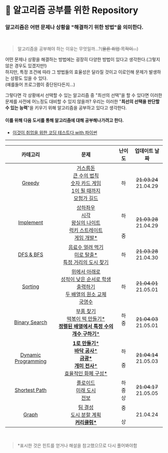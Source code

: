 # 📝 알고리즘 공부를 위한 Repository

### 알고리즘은 어떤 문제나 상황을 "**해결하기 위한 방법**"을 의미한다.

<br>

> 알고리즘을 공부해야 하는 이유는 무엇일까...?(~~물론 취업 목적이...~~)

어떤 문제나 상황을 해결하는 방법에는 굉장히 다양한 방법이 있다고 생각한다.(그렇지 않은 경우도 있겠지만!)<br>
하지만, 특정 조건에 따라 그 방법들의 효율성은 달라질 것이고 이로인해 문제가 발생하는 상황도 있을 수 있다.<br>(예를들어 프로그램이 중단된다든지...)<br>

그렇다면 각 상황에서 선택할 수 있는 알고리즘 중 "최선의 선택"을 할 수 있다면 이러한 문제를 사전에 어느정도 대비할 수 있지 않을까? 우리는 이러한 "**최선의 선택을 판단할 수 있는 능력**"을 키우기 위해 알고리즘을 공부하고 있다고 생각한다.

#### 이를 위해 다음 도서를 통해 알고리즘에 대해 공부해나가려고 한다.

- [이것이 취업을 위한 코딩 테스트다 with 파이썬](https://www.hanbit.co.kr/store/books/look.php?p_code=B8945183661)

---

|                             카테고리                              |                                                                                                                                                                  문제                                                                                                                                                                   |        난이도        |      업데이트 날짜       |
| :---------------------------------------------------------------: | :-------------------------------------------------------------------------------------------------------------------------------------------------------------------------------------------------------------------------------------------------------------------------------------------------------------------------------------: | :------------------: | :----------------------: |
|                    [Greedy](Greedy/GREEDY.md)                     |                                          [거스름돈](Greedy/Beginner/change.py)<br>[큰 수의 법칙](Greedy/Beginner/rule_of_big_number.py)<br>[숫자 카드 게임](Greedy/Beginner/card_game.py)<br>[1이 될 때까지](Greedy/Beginner/until_1.py)<br>[모험가 길드](Greedy/Beginner/adventurer_guild.py)                                          |          하          | ~~21.03.24~~<br>21.04.29 |
|                [Implement](Implement/IMPLEMENT.md)                |                                  [상하좌우](Implement/Beginner/up_down_left_right.py)<br>[시각](Implement/Beginner/time.py)<br>[왕실의 나이트](Implement/Beginner/knightOfPalace.py)<br>[럭키 스트레이트](Implement/Beginner/lucky_straight.py)<br>[게임 개발\*](Implement/Middle/gameDevelopment.py)                                   | <br>하<br><br><br>중 | ~~21.03.28~~<br>21.04.29 |
|                  [DFS & BFS](DFS_BFS/DFS_BFS.md)                  |                                                                          [음료수 얼려 먹기](DFS_BFS/Beginner/iced_beverage.py)<br>[미로 탈출\*](DFS_BFS/Beginner/escape_maze.py)<br>[특정 거리의 도시 찾기](DFS_BFS/Beginner/find_city_on_specific_street.py)                                                                           |          하          | ~~21.03.28~~<br>21.04.30 |
|                   [Sorting](Sorting/SORTING.md)                   |                                        [위에서 아래로](Sorting/Beginner/top_to_bottom.py)<br>[성적이 낮은 순서로 학생 출력하기](Sorting/Beginner/in_order_of_lower_rank.py)<br>[두 배열의 원소 교체](Sorting/Beginner/swap_elements_of_two_array.py)<br>[국영수](Sorting/Beginner/KorEngMath.py)                                        |          하          | ~~21.04.01~~<br>21.05.01 |
|          [Binary Search](Binary_Search/BINARY_SEARCH.md)          |                                                         [부품 찾기](Binary_Search/Beginner/search_parts.py)<br>[떡볶이 떡 만들기\*](Binary_Search/Middle/make_rice_cake.py)<br>[**정렬된 배열에서 특정 수의 개수 구하기**\*](Binary_Search/Middle/count_of_specific_number.py)                                                          |   하<br>중<br><br>   | ~~21.04.03~~<br>21.05.01 |
| [Dynamic Programming](Dynamic_Programming/DYNAMIC_PROGRAMMING.md) | [**1로 만들기**\*](Dynamic_Programming/Beginner/make_1.py)<br>[**바닥 공사**\*](Dynamic_Programming/Beginner/floor_construction.py)<br>[**금광\***](Dynamic_Programming/Beginner/gold_mine.py)<br>[**개미 전사**\*](Dynamic_Programming/Middle/ant_warrior.py)<br>[효율적인 화폐 구성\*](Dynamic_Programming/Middle/efficient_money.py) |     하<br><br>중     | ~~21.04.14~~<br>21.05.03 |
|          [Shortest Path](Shortest_Path/SHORTEST_PATH.md)          |                                                                                              [플로이드](Shortest_Path/Beginner/floyd.py)<br>[미래 도시](Shortest_Path/Middle/future_city.py)<br>[전보](Shortest_Path/Advanced/telegram.py)                                                                                              |    하<br>중<br>상    | ~~21.04.17~~<br>21.05.05 |
|                      [Graph](Graph/GRAPH.md)                      |                                                                                             [팀 결성](Graph/Middle/make_team.py)<br>[도시 분할 계획](Graph/Middle/city_division_plan.py)<br>[**커리큘럼\***](Graph/Advanced/curriculum.py)                                                                                              |     중<br><br>상     |         21.04.24         |

<br>

> \*표시한 것은 힌트를 얻거나 해설을 참고했으므로 다시 풀어봐야함
